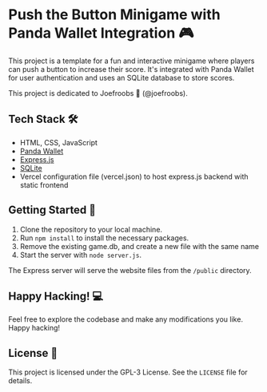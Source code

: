 # Push the Button Minigame with Panda Wallet Integration 🎮

This project is a template for a fun and interactive minigame where players can push a button to increase their score. It's integrated with Panda Wallet for user authentication and uses an SQLite database to store scores. 

This project is dedicated to Joefroobs 🦧 (@joefroobs).

## Tech Stack 🛠️

- HTML, CSS, JavaScript
- [Panda Wallet](https://panda-wallet.gitbook.io/provider-api/quick-start/getting-started)
- [Express.js](https://expressjs.com/)
- [SQLite](https://www.sqlite.org/index.html)
- Vercel configuration file (vercel.json) to host express.js backend with static frontend

## Getting Started 🚀

1. Clone the repository to your local machine.
2. Run `npm install` to install the necessary packages.
3. Remove the existing game.db, and create a new file with the same name
4. Start the server with `node server.js`.

The Express server will serve the website files from the `/public` directory.

## Happy Hacking! 💻

Feel free to explore the codebase and make any modifications you like. Happy hacking!

## License 📄

This project is licensed under the GPL-3 License. See the `LICENSE` file for details.
